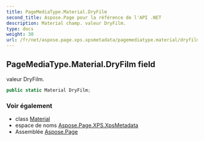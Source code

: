 ```yaml
---
title: PageMediaType.Material.DryFilm
second_title: Aspose.Page pour la référence de l'API .NET
description: Material champ. valeur DryFilm.
type: docs
weight: 30
url: /fr/net/aspose.page.xps.xpsmetadata/pagemediatype.material/dryfilm/
---
```

## PageMediaType.Material.DryFilm field

valeur DryFilm.

```csharp
public static Material DryFilm;
```

### Voir également

* class [Material](../)
* espace de noms [Aspose.Page.XPS.XpsMetadata](../../pagemediatype.material/)
* Assemblée [Aspose.Page](../../../)


